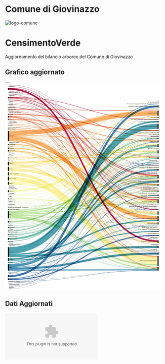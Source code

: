 # Comune di Giovinazzo

![logo-comune](https://www.comune.giovinazzo.ba.it/images/logo_comune.png)


# CensimentoVerde
Aggiornamento del bilancio arboreo del Comune di Giovinazzo

## Grafico aggiornato
![Grafico-2022](https://github.com/ComuneGiovinazzo/CensimentoVerde/blob/b6e4d69655b53ee8a2a5787b596594b8b2ac78b1/Grafico%202022.jpg)

## Dati Aggiornati
![GIOVINAZZO CENSIMENTO VERDE_2022](https://github.com/ComuneGiovinazzo/CensimentoVerde/blob/b851b5b1c6dd13421c605e8c2d439149012a3a7f/GIOVINAZZO%20CENSIMENTO%20VERDE_2022.xlsx)


